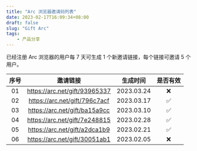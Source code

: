 ```yaml
---
title: "Arc 浏览器邀请码列表"
date: 2023-02-17T16:09:34+08:00
draft: false
slug: "Gift Arc"
tags:
    - 产品分享
---
```


已经注册 Arc 浏览器的用户每 7 天可生成 1 个新邀请链接，每个链接可邀请 5 个用户。

| 序号 |邀请链接 | 生成时间 | 是否有效 |
| :-: | :-: | :-: | :-: |
| 01 | https://arc.net/gift/93965337 | 2023.03.24 | ❌ |
| 02 | https://arc.net/gift/796c7acf | 2023.03.17 | ✅ |
| 03 | https://arc.net/gift/ba15a9cc | 2023.03.10 | ✅ |
| 04 | https://arc.net/gift/7e248815 | 2023.02.28 | ✅ |
| 05 | https://arc.net/gift/a2dca1b9 | 2023.02.21 | ✅ |
| 06 | https://arc.net/gift/30051ab1 | 2023.02.05 | ❌ |
